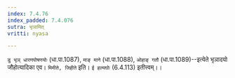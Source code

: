 ```yaml
---
index: 7.4.76
index_padded: 7.4.076
sutra: भृञामित्
vritti: nyasa

---
```

`डु भृञ् धारणपोषणयोः` (धा.पा.1087), `माङ् माने` (धा.पा.1088), `ओहाङ् गतौ` (धा.पा.1089)--इत्येते भृञादयो जौहोत्यादिका एव। `मिमीते, जिहीते` इति। `ई हल्यघोः` (6.4.113) इतीत्त्वम्।।